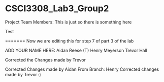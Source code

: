 # CSCI3308_Lab3_Group2
Project Team Members: 
This is just so there is something here

Test

=======
Now we are editing this for step 7 of part 3 of the lab

ADD YOUR NAME HERE: 
Aidan Reese (T)
Henry Meyerson
Trevor Hall

Corrected the Changes made by Trevor

Corrected Changes made by Aidan
From Branch:
Henry
Corrected changes made by Trevor :)
